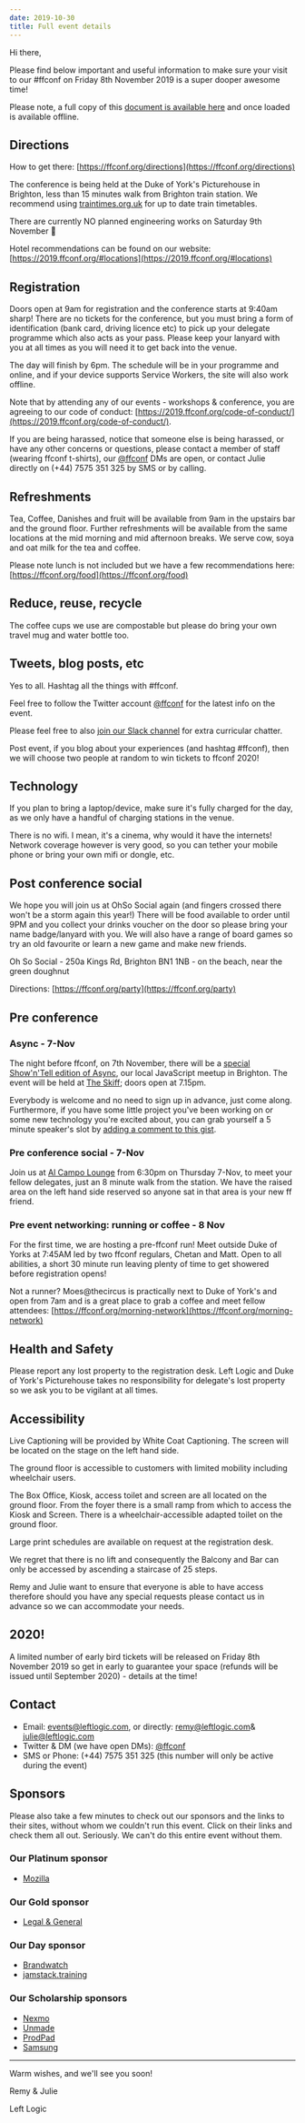 ```yaml
---
date: 2019-10-30
title: Full event details
---
```


Hi there,

Please find below important and useful information to make sure your visit to our #ffconf on Friday 8th November 2019 is a super dooper awesome time!

Please note, a full copy of this [document is available here](https://ffconf.org/details/) and once loaded is available offline.

## Directions

How to get there: [https://ffconf.org/directions](https://ffconf.org/directions)

The conference is being held at the Duke of York's Picturehouse in Brighton, less than 15 minutes walk from Brighton train station. We recommend using [traintimes.org.uk](https://traintimes.org.uk) for up to date train timetables.

There are currently NO planned engineering works on Saturday 9th November 🤞

Hotel recommendations can be found on our website: [https://2019.ffconf.org/#locations](https://2019.ffconf.org/#locations)

## Registration

Doors open at 9am for registration and the conference starts at 9:40am sharp! There are no tickets for the conference, but you must bring a form of identification (bank card, driving licence etc) to pick up your delegate programme which also acts as your pass. Please keep your lanyard with you at all times as you will need it to get back into the venue.

The day will finish by 6pm. The schedule will be in your programme and online, and if your device supports Service Workers, the site will also work offline.

Note that by attending any of our events - workshops & conference, you are agreeing to our code of conduct: [https://2019.ffconf.org/code-of-conduct/](https://2019.ffconf.org/code-of-conduct/).

If you are being harassed, notice that someone else is being harassed, or have any other concerns or questions, please contact a member of staff (wearing ffconf t-shirts), our [@ffconf](https://twitter.com/ffconf) DMs are open, or contact Julie directly on (+44) 7575 351 325 by SMS or by calling.

## Refreshments

Tea, Coffee, Danishes and fruit will be available from 9am in the upstairs bar and the ground floor. Further refreshments will be available from the same locations at the mid morning and mid afternoon breaks. We serve cow, soya and oat milk for the tea and coffee.

Please note lunch is not included but we have a few recommendations here: [https://ffconf.org/food](https://ffconf.org/food)

## Reduce, reuse, recycle

The coffee cups we use are compostable but please do bring your own travel mug and water bottle too.

## Tweets, blog posts, etc

Yes to all. Hashtag all the things with #ffconf.

Feel free to follow the Twitter account [@ffconf](https://twitter.com/ffconf) for the latest info on the event.


Please feel free to also [join our Slack channel](https://ffconf.org/chat) for extra curricular chatter.

Post event, if you blog about your experiences (and hashtag #ffconf), then we will choose two people at random to win tickets to ffconf 2020!

## Technology

If you plan to bring a laptop/device, make sure it's fully charged for the day, as we only have a handful of charging stations in the venue.

There is no wifi. I mean, it's a cinema, why would it have the internets! Network coverage however is very good, so you can tether your mobile phone or bring your own mifi or dongle, etc.

## Post conference social

We hope you will join us at OhSo Social again (and fingers crossed there won't be a storm again this year!) There will be food available to order until 9PM and you collect your drinks voucher on the door so please bring your name badge/lanyard with you. We will also have a range of board games so try an old favourite or learn a new game and make new friends.

Oh So Social - 250a Kings Rd, Brighton BN1 1NB - on the beach, near the green doughnut

Directions: [https://ffconf.org/party](https://ffconf.org/party)

## Pre conference

### Async - 7-Nov

The night before ffconf, on 7th November, there will be a [special Show'n'Tell edition of Async](https://www.meetup.com/Async-Web-Tech-Meetup/events/265460562/), our local JavaScript meetup in Brighton. The event will be held at [The Skiff](https://goo.gl/maps/HVDuK8EeSo6cS3mRA); doors open at 7.15pm.

Everybody is welcome and no need to sign up in advance, just come along. Furthermore, if you have some little project you've been working on or some new technology you're excited about, you can grab yourself a 5 minute speaker's slot by [adding a comment to this gist](https://gist.github.com/orangespaceman/196f4e37b2dcd5bee37fe1367bbf2896).

### Pre conference social - 7-Nov

Join us at [Al Campo Lounge](https://thelounges.co.uk/alcampo/) from 6:30pm on Thursday 7-Nov, to meet your fellow delegates, just an 8 minute walk from the station. We have the raised area on the left hand side reserved so anyone sat in that area is your new ff friend.

### Pre event networking: running or coffee - 8 Nov

For the first time, we are hosting a pre-ffconf run! Meet outside Duke of Yorks at 7:45AM led by two ffconf regulars, Chetan and Matt. Open to all abilities, a short 30 minute run leaving plenty of time to get showered before registration opens!

Not a runner? Moes@thecircus is practically next to Duke of York's and open from 7am and is a great place to grab a coffee and meet fellow attendees: [https://ffconf.org/morning-network](https://ffconf.org/morning-network)

## Health and Safety

Please report any lost property to the registration desk. Left Logic and Duke of York's Picturehouse takes no responsibility for delegate's lost property so we ask you to be vigilant at all times.

## Accessibility

Live Captioning will be provided by White Coat Captioning. The screen will be located on the stage on the left hand side.

The ground floor is accessible to customers with limited mobility including wheelchair users.

The Box Office, Kiosk, access toilet and screen are all located on the ground floor. From the foyer there is a small ramp from which to access the Kiosk and Screen. There is a wheelchair-accessible adapted toilet on the ground floor.

Large print schedules are available on request at the registration desk.

We regret that there is no lift and consequently the Balcony and Bar can only be accessed by ascending a staircase of 25 steps.

Remy and Julie want to ensure that everyone is able to have access therefore should you have any special requests please contact us in advance so we can accommodate your needs.

## 2020!

A limited number of early bird tickets will be released on Friday 8th November 2019 so get in early to guarantee your space (refunds will be issued until September 2020) - details at the time!

## Contact

* Email: [events@leftlogic.com](mailto:events@leftlogic.com), or directly: [remy@leftlogic.com](mailto:remy@leftlogic.com)& [julie@leftlogic.com](mailto:julie@leftlogic.com)
* Twitter & DM (we have open DMs): [@ffconf](https://twitter.com/ffconf)
* SMS or Phone: (+44) 7575 351 325 (this number will only be active during the event)

## Sponsors

Please also take a few minutes to check out our sponsors and the links to their sites, without whom we couldn't run this event. Click on their links and check them all out. Seriously. We can't do this entire event without them.

### Our Platinum sponsor

* [Mozilla](http://www.mozilla.com)

### Our Gold sponsor

* [Legal & General](https://careers.legalandgeneralgroup.com/digital-careers/)

### Our Day sponsor

* [Brandwatch](https://www.brandwatch.com/careers/)
* [jamstack.training](https://jamstack.training/)

### Our Scholarship sponsors

* [Nexmo](https://developer.nexmo.com/)
* [Unmade](https://www.unmade.com/)
* [ProdPad](https://www.prodpad.com/about-us/jobs/)
* [Samsung](https://hub.samsunginter.net/)

* * *

Warm wishes, and we'll see you soon!

Remy & Julie

Left Logic

